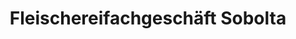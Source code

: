 ---
title: "Fleischereifachgeschäft Sobolta"
url: /koeln/fleischereifachgeschaeft-sobolta/
shop: Metzgerei
---